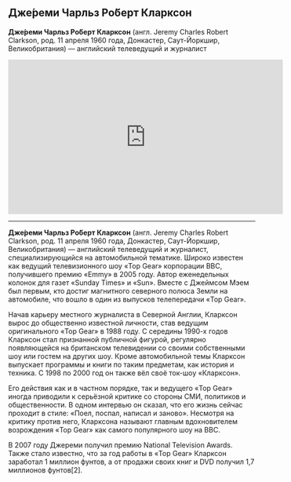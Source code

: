 ## Дже́реми Чарльз Ро́берт Кларксон

**Дже́реми Чарльз Ро́берт Кларксон** (англ. Jeremy Charles Robert Clarkson, род. 11 апреля 1960 года, Донкастер, Саут-Йоркшир, Великобритания) — английский телеведущий и журналист

<iframe width="560" height="315" src="https://www.youtube.com/embed/emhHXaRLHYQ" frameborder="0" allowfullscreen></iframe>

---
**Дже́реми Чарльз Ро́берт Кларксон** (англ. Jeremy Charles Robert Clarkson, род. 11 апреля 1960 года, Донкастер, Саут-Йоркшир, Великобритания) — английский телеведущий и журналист, специализирующийся на автомобильной тематике. Широко известен как ведущий телевизионного шоу «Top Gear» корпорации BBC, получившего премию «Emmy» в 2005 году. Автор еженедельных колонок для газет «Sunday Times» и «Sun». Вместе с Джеймсом Мэем был первым, кто достиг магнитного северного полюса Земли на автомобиле, что вошло в один из выпусков телепередачи «Top Gear».

Начав карьеру местного журналиста в Северной Англии, Кларксон вырос до общественно известной личности, став ведущим оригинального «Top Gear» в 1988 году. С середины 1990-х годов Кларксон стал признанной публичной фигурой, регулярно появляющейся на британском телевидении со своими собственными шоу или гостем на других шоу. Кроме автомобильной темы Кларксон выпускает программы и книги по таким предметам, как история и техника. С 1998 по 2000 год он также вёл своё ток-шоу «Кларксон».

Его действия как и в частном порядке, так и ведущего «Top Gear» иногда приводили к серьёзной критике со стороны СМИ, политиков и общественности. В одном интервью он сказал, что его жизнь сейчас проходит в стиле: «Поел, поспал, написал и заново». Несмотря на критику против него, Кларксона называют главным вдохновителем возрождения «Top Gear» как самого популярного шоу на BBC.

В 2007 году Джереми получил премию National Television Awards. Также стало известно, что за год работы в «Top Gear» Кларксон заработал 1 миллион фунтов, а от продажи своих книг и DVD получил 1,7 миллионов фунтов[2].
